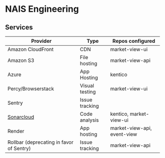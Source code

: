 # NAIS Engineering

## Services


| Provider  | Type | Repos configured |
| ------------- | ------------- | ------------- |
| Amazon CloudFront  | CDN | market-view-ui  |
| Amazon S3  |  File hosting | market-view-api |
| Azure | App Hosting | kentico |
| Percy/Browserstack | Visual testing | market-view-ui |
| Sentry  |  Issue tracking|   |
| [Sonarcloud](https://sonarcloud.io/projects)  | Code analysis  | kentico, market-view-ui  |
| Render  |  App hosting | market-view-api, event-view |
| Rollbar (deprecating in favor of Sentry)   | Issue tracking  |  market-view-api |


